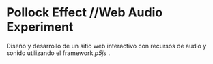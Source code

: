 # Pollock Effect //Web Audio Experiment
Diseño y desarrollo de un sitio web interactivo con recursos de audio y sonido utilizando el framework *p5js* .
